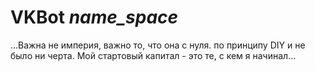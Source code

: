 # VKBot *name_space*
...Важна не империя, важно то, что она с нуля.
   по принципу DIY и не было ни черта.
   Мой стартовый капитал - это те, с кем я начинал...
